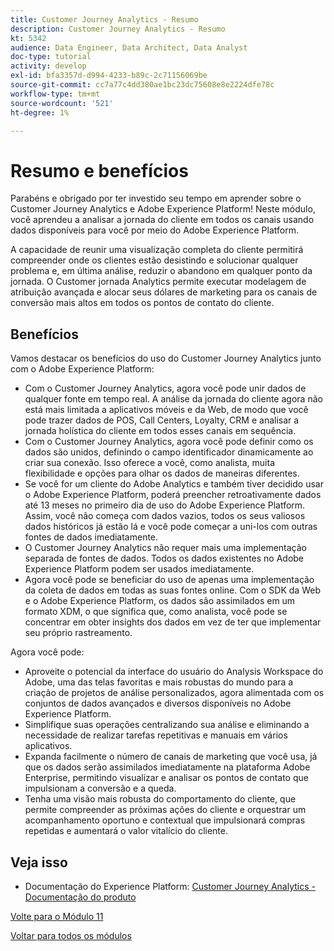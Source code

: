 ```yaml
---
title: Customer Journey Analytics - Resumo
description: Customer Journey Analytics - Resumo
kt: 5342
audience: Data Engineer, Data Architect, Data Analyst
doc-type: tutorial
activity: develop
exl-id: bfa3357d-d994-4233-b89c-2c71156069be
source-git-commit: cc7a77c4dd380ae1bc23dc75608e8e2224dfe78c
workflow-type: tm+mt
source-wordcount: '521'
ht-degree: 1%

---
```


# Resumo e benefícios

Parabéns e obrigado por ter investido seu tempo em aprender sobre o Customer Journey Analytics e Adobe Experience Platform!
Neste módulo, você aprendeu a analisar a jornada do cliente em todos os canais usando dados disponíveis para você por meio do Adobe Experience Platform.

A capacidade de reunir uma visualização completa do cliente permitirá compreender onde os clientes estão desistindo e solucionar qualquer problema e, em última análise, reduzir o abandono em qualquer ponto da jornada.
O Customer jornada Analytics permite executar modelagem de atribuição avançada e alocar seus dólares de marketing para os canais de conversão mais altos em todos os pontos de contato do cliente.

## Benefícios

Vamos destacar os benefícios do uso do Customer Journey Analytics junto com o Adobe Experience Platform:

- Com o Customer Journey Analytics, agora você pode unir dados de qualquer fonte em tempo real. A análise da jornada do cliente agora não está mais limitada a aplicativos móveis e da Web, de modo que você pode trazer dados de POS, Call Centers, Loyalty, CRM e analisar a jornada holística do cliente em todos esses canais em sequência.
- Com o Customer Journey Analytics, agora você pode definir como os dados são unidos, definindo o campo identificador dinamicamente ao criar sua conexão. Isso oferece a você, como analista, muita flexibilidade e opções para olhar os dados de maneiras diferentes.
- Se você for um cliente do Adobe Analytics e também tiver decidido usar o Adobe Experience Platform, poderá preencher retroativamente dados até 13 meses no primeiro dia de uso do Adobe Experience Platform. Assim, você não começa com dados vazios, todos os seus valiosos dados históricos já estão lá e você pode começar a uni-los com outras fontes de dados imediatamente.
- O Customer Journey Analytics não requer mais uma implementação separada de fontes de dados. Todos os dados existentes no Adobe Experience Platform podem ser usados imediatamente.
- Agora você pode se beneficiar do uso de apenas uma implementação da coleta de dados em todas as suas fontes online. Com o SDK da Web e o Adobe Experience Platform, os dados são assimilados em um formato XDM, o que significa que, como analista, você pode se concentrar em obter insights dos dados em vez de ter que implementar seu próprio rastreamento.

Agora você pode:

- Aproveite o potencial da interface do usuário do Analysis Workspace do Adobe, uma das telas favoritas e mais robustas do mundo para a criação de projetos de análise personalizados, agora alimentada com os conjuntos de dados avançados e diversos disponíveis no Adobe Experience Platform.
- Simplifique suas operações centralizando sua análise e eliminando a necessidade de realizar tarefas repetitivas e manuais em vários aplicativos.
- Expanda facilmente o número de canais de marketing que você usa, já que os dados serão assimilados imediatamente na plataforma Adobe Enterprise, permitindo visualizar e analisar os pontos de contato que impulsionam a conversão e a queda.
- Tenha uma visão mais robusta do comportamento do cliente, que permite compreender as próximas ações do cliente e orquestrar um acompanhamento oportuno e contextual que impulsionará compras repetidas e aumentará o valor vitalício do cliente.

## Veja isso

- Documentação do Experience Platform: [Customer Journey Analytics - Documentação do produto](https://docs.adobe.com/content/help/pt-BR/experience-cloud/user-guides/home.translate.html)

[Volte para o Módulo 11](./customer-journey-analytics-build-a-dashboard.md)

[Voltar para todos os módulos](../../overview.md)
